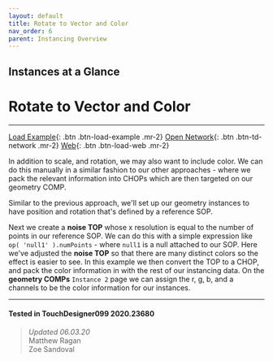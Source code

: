 ```yaml
---
layout: default
title: Rotate to Vector and Color
nav_order: 6
parent: Instancing Overview
---
```


## Instances at a Glance
# Rotate to Vector and Color

*****

[Load Example](?remoteTox=https://github.com/mir-lab/touchdesigner-instancing-examples-code/raw/main/tox/001-overview/container_simple_scale_rotate_to_vector_color.tox){: .btn .btn-load-example .mr-2}
[Open Network](?openNetwork=True){: .btn .btn-td-network .mr-2}
[Web](?openInBrowser=True){: .btn .btn-load-web .mr-2}

In addition to scale, and rotation, we may also want to include color. We can do this manually in a similar fashion to our other approaches - where we pack the relevant information into CHOPs which are then targeted on our geometry COMP. 

Similar to the previous approach, we'll set up our geometry instances to have position and rotation that's defined by a reference SOP.

Next we create a **noise TOP** whose x resolution is equal to the number of points in our reference SOP. We can do this with a simple expression like `op( 'null1' ).numPoints` - where `null1` is a null attached to our SOP. Here we've adjusted the **noise TOP** so that there are many distinct colors so the effect is easier to see. In this example we then convert the TOP to a CHOP, and pack the color information in with the rest of our instancing data. On the **geometry COMPs** `Instance 2` page we can assign the r, g, b, and a channels to be the color information for our instances.

---

#### Tested in TouchDesigner099 2020.23680 
>*Updated 06.03.20*  
Matthew Ragan  
Zoe Sandoval  